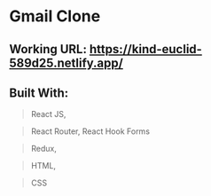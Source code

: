 # Gmail Clone

## Working URL: https://kind-euclid-589d25.netlify.app/

## Built With:

> React JS,

> React Router, React Hook Forms

> Redux,

> HTML,

> CSS
